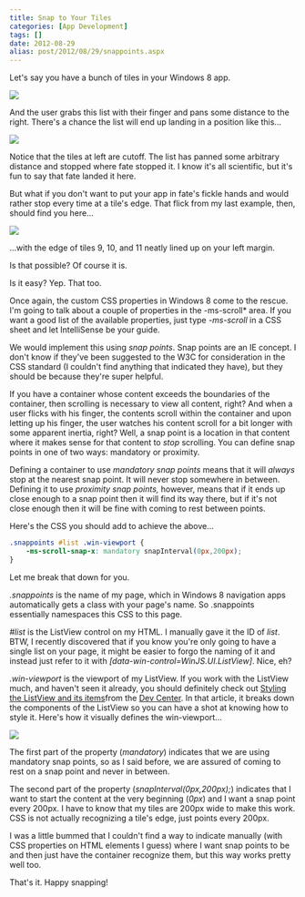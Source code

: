 ```yaml
---
title: Snap to Your Tiles
categories: [App Development]
tags: []
date: 2012-08-29
alias: post/2012/08/29/snappoints.aspx
---
```


Let's say you have a bunch of tiles in your Windows 8 app.

![](/files/snappoints_01.png)

And the user grabs this list with their finger and pans some distance to the right. There's a chance the list will end up landing in a position like this...

![](/files/snappoints_02.png)

Notice that the tiles at left are cutoff. The list has panned some arbitrary distance and stopped where fate stopped it. I know it's all scientific, but it's fun to say that fate landed it here.

But what if you don't want to put your app in fate's fickle hands and would rather stop every time at a tile's edge. That flick from my last example, then, should find you here...

![](/files/snappoints_03.png)

...with the edge of tiles 9, 10, and 11 neatly lined up on your left margin.

Is that possible? Of course it is.

Is it easy? Yep. That too.

Once again, the custom CSS properties in Windows 8 come to the rescue. I'm going to talk about a couple of properties in the -ms-scroll* area. If you want a good list of the available properties, just type _-ms-scroll_ in a CSS sheet and let IntelliSense be your guide.

We would implement this using _snap points_. Snap points are an IE concept. I don't know if they've been suggested to the W3C for consideration in the CSS standard (I couldn't find anything that indicated they have), but they should be because they're super helpful.

If you have a container whose content exceeds the boundaries of the container, then scrolling is necessary to view all content, right? And when a user flicks with his finger, the contents scroll within the container and upon letting up his finger, the user watches his content scroll for a bit longer with some apparent inertia, right? Well, a snap point is a location in that content where it makes sense for that content to _stop_ scrolling. You can define snap points in one of two ways: mandatory or proximity.

Defining a container to use _mandatory snap points_ means that it will _always_ stop at the nearest snap point. It will never stop somewhere in between. Defining it to use _proximity snap points,_ however, means that if it ends up close enough to a snap point then it will find its way there, but if it's not close enough then it will be fine with coming to rest between points.

Here's the CSS you should add to achieve the above...

``` css
.snappoints #list .win-viewport {
    -ms-scroll-snap-x: mandatory snapInterval(0px,200px);
}
```

Let me break that down for you.

_.snappoints_ is the name of my page, which in Windows 8 navigation apps automatically gets a class with your page's name. So .snappoints essentially namespaces this CSS to this page.

_#list_ is the ListView control on my HTML. I manually gave it the ID of _list_. BTW, I recently discovered that if you know you're only going to have a single list on your page, it might be easier to forgo the naming of it and instead just refer to it with _[data-win-control=WinJS.UI.ListView]_. Nice, eh?

_.win-viewport_ is the viewport of my ListView. If you work with the ListView much, and haven't seen it already, you should definitely check out [Styling the ListView and its items](http://msdn.microsoft.com/en-us/library/windows/apps/hh850406.aspx)from the [Dev Center](http://dev.windows.com). In that article, it breaks down the components of the ListView so you can have a shot at knowing how to style it. Here's how it visually defines the win-viewport...

![](/files/snappoints_04.png)

The first part of the property (_mandatory_) indicates that we are using mandatory snap points, so as I said before, we are assured of coming to rest on a snap point and never in between.

The second part of the property (_snapInterval(0px,200px);_) indicates that I want to start the content at the very beginning (_0px_) and I want a snap point every 200px. I have to know that my tiles are 200px wide to make this work. CSS is not actually recognizing a tile's edge, just points every 200px.

I was a little bummed that I couldn't find a way to indicate manually (with CSS properties on HTML elements I guess) where I want snap points to be and then just have the container recognize them, but this way works pretty well too.

That's it. Happy snapping!